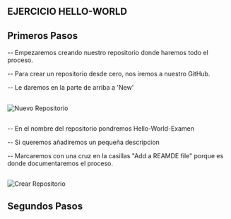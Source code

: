 ## EJERCICIO HELLO-WORLD

## Primeros Pasos

-- Empezaremos creando nuestro repositorio donde haremos todo el proceso.

-- Para crear un repositorio desde cero, nos iremos a nuestro GitHub.

-- Le daremos en la parte de arriba  a 'New'


##

![Nuevo Repositorio](https://github.com/AlejandroRocaMateu/hello-world-examen/blob/19f41cf2a5d6bd43789560d43a326f9b6a6465df/1.PNG)

##

-- En el nombre del repositorio pondremos Hello-World-Examen

-- Si queremos añadiremos un pequeña descripcion

-- Marcaremos con una cruz en la casillas "Add a REAMDE file" porque es donde documentaremos el proceso.

##

![Crear Repositorio](https://github.com/AlejandroRocaMateu/hello-world-examen/blob/7fa699ea33de5c75babd01e680649f6b556135f5/1.1.PNG)


## Segundos Pasos






